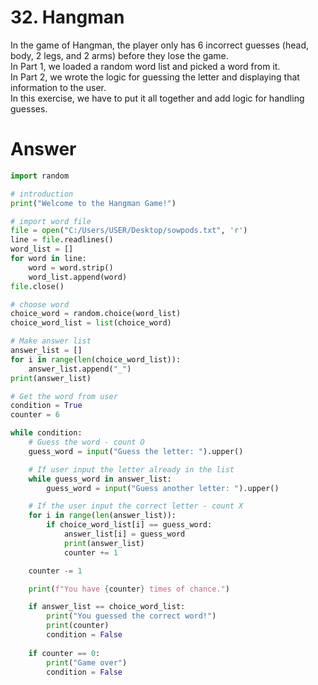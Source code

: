 # 32. Hangman

In the game of Hangman, the player only has 6 incorrect guesses (head, body, 2 legs, and 2 arms) before they lose the game.   
In Part 1, we loaded a random word list and picked a word from it.   
In Part 2, we wrote the logic for guessing the letter and displaying that information to the user.   
In this exercise, we have to put it all together and add logic for handling guesses.   

# Answer

```python
import random

# introduction
print("Welcome to the Hangman Game!")

# import word file
file = open("C:/Users/USER/Desktop/sowpods.txt", 'r')
line = file.readlines()
word_list = []
for word in line:
    word = word.strip()
    word_list.append(word)
file.close()

# choose word
choice_word = random.choice(word_list)
choice_word_list = list(choice_word)

# Make answer list
answer_list = []
for i in range(len(choice_word_list)):
    answer_list.append("_")
print(answer_list)

# Get the word from user
condition = True
counter = 6

while condition:
    # Guess the word - count O
    guess_word = input("Guess the letter: ").upper()

    # If user input the letter already in the list 
    while guess_word in answer_list:
        guess_word = input("Guess another letter: ").upper()

    # If the user input the correct letter - count X
    for i in range(len(answer_list)):
        if choice_word_list[i] == guess_word:
            answer_list[i] = guess_word
            print(answer_list)
            counter += 1

    counter -= 1

    print(f"You have {counter} times of chance.")

    if answer_list == choice_word_list:
        print("You guessed the correct word!")
        print(counter)
        condition = False
    
    if counter == 0:
        print("Game over")
        condition = False
```
